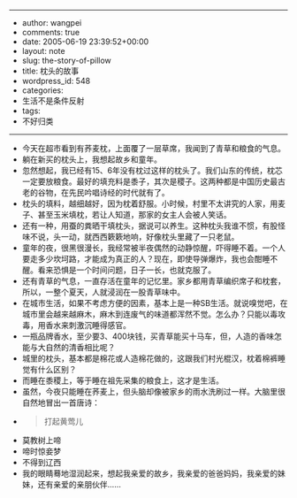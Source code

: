 - --
- author: wangpei
- comments: true
- date: 2005-06-19 23:39:52+00:00
- layout: note
- slug: the-story-of-pillow
- title: 枕头的故事
- wordpress_id: 548
- categories:
- 生活不是条件反射
- tags:
- 不好归类
- --
- 今天在超市看到有荞麦枕，上面覆了一层草席，我闻到了青草和粮食的气息。
- 躺在新买的枕头上，我想起故乡和童年。
- 忽然想起，我已经有15、6年没有枕过这样的枕头了。我们山东的传统，枕芯一定要放粮食。最好的填充料是黍子，其次是稷子。这两种都是中国历史最古老的谷物，在先民吟唱诗经的时代就有了。
- 枕头的填料，越细越好，因为枕着舒服。小时候，村里不太讲究的人家，用麦子、甚至玉米填枕，若让人知道，那家的女主人会被人笑话。
- 还有一种，用蚕的粪晒干填枕头，据说可以养生。这种枕头我谁不惯，有股怪味不说，头一动，就西西簌簌地响，好像枕头里藏了一只老鼠。
- 童年的夜，很黑很漫长，我经常被半夜偶然的动静惊醒，吓得睡不着。一个人要走多少坎坷路，才能成为真正的人？现在，即使导弹爆炸，我也会酣睡不醒。看来恐惧是一个时间问题，日子一长，也就克服了。
- 还有青草的气息，一直存活在童年的记忆里。家乡都用青草编织席子和枕套，所以，一整个夏天，人就浸润在一股青草味中。
- 在城市生活，如果不考虑方便的因素，基本上是一种SB生活。就说嗅觉吧，在城市里会越来越麻木，麻木到连废气的味道都浑然不觉。怎么办？只能以毒攻毒，用香水来刺激沉睡得感官。
- 一瓶品牌香水，至少要3、400块钱，买青草能买十马车，但，人造的香味怎能与大自然的清香相比呢？
- 城里的枕头，基本都是棉花或人造棉花做的，这跟我们村光棍汉，枕着棉裤睡觉有什么区别？
- 而睡在黍稷上，等于睡在祖先采集的粮食上，这才是生活。
- 虽然，今夜只能睡在荞麦上，但头脑却像被家乡的雨水洗刷过一样。大脑里很自然地冒出一首唐诗：
- <blockquote>打起黄莺儿
- 莫教树上啼
- 啼时惊妾梦
- 不得到辽西</blockquote>
- 我的眼睛蓦地湿润起来，想起我亲爱的故乡，我亲爱的爸爸妈妈，我亲爱的妹妹，还有亲爱的亲朋伙伴……

